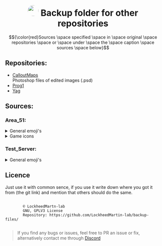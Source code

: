 <div align="center"><h1><img src="https://avatars.githubusercontent.com/u/74681168?v=4" height="auto" width="35" style="border-radius:50%"></img>&nbspBackup folder for other repositories</h1></div>

$${\color{red}Sources \space specified \space in \space original \space repositories \space or \space under \space the \space caption \space sources \space below}$$
## Repositories:
* [CalloutMaps](https://github.com/LockheedMartin-lab/CalloutMaps)  
Photoshop files of edited images (.psd)
* [Prog1](https://github.com/LockheedMartin-lab/Prog1/)
* [Yag](https://github.com/LockheedMartin-lab/Yag)



## Sources:  
### Area_51:  

  <details>
  <summary>General emoji's</summary>

  - [Server icon](https://www.af.mil/News/Article-Display/Article/1960084/af-week-in-photos/#gallery-1)
  - [USAF icon](https://www.airforcetimes.com/education-transition/jobs/2014/11/19/air-force-begins-notifying-rifed-officers/)  
  - [Administration icon](https://www.veryicon.com/icons/commerce-shopping/wangdianbao-icon-monochrome/administrators-6.html)  
  - [Rainbow line](https://giphy.com/stickers/moderncann-chicago-moca-moderncannabis-TIj8cbzWYKnE9ul3ab)  
  - [Hangman emoji](https://www.seekpng.com/ipng/u2q8a9a9r5t4t4i1_photo-discord-emojis/)  
  - [Blob gif](https://tenor.com/view/blob-dancing-gif-21353115)  
  - [Blob in trash gif](https://tenor.com/view/party-blob-trash-gif-26373191)  
  - [Dancing rainbow girl gif](https://media.discordapp.net/attachments/578976698931085333/810102503072202752/676453069155860510.gif)  
  - [Dancing Michael gif](https://media.discordapp.net/attachments/740273236243382312/810092528904175626/1381a7230c9b868d1470279b65b839d7a5d23f1er5-232-320_00.gif)  
  - [Stick figure on drums gif](https://tenor.com/view/ba-dum-tsss-drum-band-gif-7320811)  
</details>



<details>
  <summary>Game icons</summary>

  - [Amoung us](https://scalacube.com/store/minecraft/among-sus)  
  - [Anno](https://steamcommunity.com/sharedfiles/filedetails/?id=2934852600)  
  - [Ark](https://steamcommunity.com/sharedfiles/filedetails/?id=1135816862&searchtext=)  
  - [Assassins creed](https://assassinscreed.fandom.com/f/p/4400000000000011455/r/4400000000000020213)  
  - [Battlefield 1](https://www.steamgriddb.com/icon/5799)  
  - [Battlefield 4](https://www.steamgriddb.com/icon/2999)  
  - [Battlefield 5](https://twitter.com/L0SSY/status/1187475434994188288)
  - [Borderlands](https://www.kindpng.com/imgv/iRwwTxo_borderlands-vault-hunter-symbol-png-download-borderlands-vault/)
  - [Call of duty](https://www.charlieintel.com/call-of-duty-2023/activision-report-hints-at-new-call-of-duty-title-in-2023-189775/)
  - [CSGO](https://iconscout.com/icon/cs-go-2288565)
  - [CSGO vol.2](https://www.reddit.com/r/GlobalOffensive/comments/8dgfln/fixed_the_csgo_logo/)
  - [Cyberpunk](https://en.wikipedia.org/wiki/Cyberpunk_2077#/media/File:Cyberpunk_2077_box_art.jpg)
  - [DBD](https://www.reddit.com/r/deadbydaylight/comments/le10z4/imo_the_loading_screen_would_look_a_lot_better_in/)
  - [Destiny 2](https://www.facebook.com/DestinyTheGame/photos/a.394694780625832/3016098805152070/?type=3)
  - [Destiny 2 vol2](https://t2.gstatic.com/images?q=tbn:ANd9GcTXU9JdJRVcAYgIjPcazN3-mfYPTRfwnyQK4lrI7L3msMUbAYz7)
  - [Dirty Bomb](https://www.facebook.com/photo/?fbid=593070399593001&set=a.593070376259670)
  - [Division 2](https://www.pngitem.com/middle/xTmRob_tom-clancys-the-division-2-logo-hd-png/)
  - [Fallout](https://steamcommunity.com/sharedfiles/filedetails/?l=brazilian&id=556211099)
  - [Fortnite](https://www.fiverr.com/slurpzeezz/eye-will-edit-a-fortnite-montage-for-you?context_referrer=search_gigs&ref_ctx_id=575da1a8-eeb0-4ee9-91eb-2f82110cbc38&pckg_id=1&pos=41&context_type=auto&funnel=6e7e4bda-61e0-4328-8aba-3120d53219d2)
  - [Garry's Mod](https://commons.wikimedia.org/wiki/File:Gmod_logo.png)  
  - [Ghost Recon Breakpoint](https://steamcommunity.com/sharedfiles/filedetails/?id=2723906434)
  - [GTA V](https://www.deviantart.com/admcarlo/art/Gta-V-logo-359142669)
  - [Hitman 2](https://www.deviantart.com/freddiderfred/art/Hitman-2-Honeycomb-Icon-824238724)
  - [Hyper Scape](https://powerup-gaming.com/2020/07/03/hyper-scape-lets-twitch-viewers-impact-the-game-with-crowncast-and-level-up-their-battle-pass-by-watching/)
  - [Jurassic World](https://toppng.com/free-image/logo-clipart-jurassic-park-jurassic-world-logo-PNG-free-PNG-Images_177066)
  - [League of Legends](https://commons.wikimedia.org/wiki/File:LoL_icon.svg)
  - [Minecraft](https://minecraft-archive.fandom.com/wiki/Minecraft:_Windows_10_Edition)
  - [Microsoft Flight Simulator](https://forums.flightsimulator.com/t/where-is-the-game-icon-located/592239)
  - [No man's sky](https://steamcommunity.com/sharedfiles/filedetails/?l=german&id=744776277)
  - [Outlast](https://www.3djuegos.com/juegos/outlast/)
  - [Overwatch](https://en.wikipedia.org/wiki/File:Overwatch_circle_logo.svg)
  - [Players Battlegrounds](https://www.pngarts.com/de/explore/164923)
  - [Portal](https://commons.wikimedia.org/wiki/File:Aperture_Science_logo_(light_grey_background).png)
  - [Rainbow 6](https://steamcommunity.com/sharedfiles/filedetails/?l=german&id=1054299461)
  - [Rainbow 6 vol2](https://www.fiverr.com/antoniopace04/help-you-with-r6-strategies)
  - [Read Dead online](https://twitter.com/i/flow/login?redirect_after_login=%2FRockstarRDR)
  - [Rocket Leaugue](https://steamcommunity.com/sharedfiles/filedetails/?id=793878841)
  - [Rust](https://www.pinterest.com/pin/352617845800667889/)
  - [Sea of thieves](https://www.pinterest.com/pin/641974121858079110/)
  - [Skribble io](https://www.exophase.com/game/scribble-skribbl-io-guess-it-android/achievements/)
  - [Skyrim](https://inkbox.com/products/akatosh)
  - [Star Wars Battlefront](https://www.cyonnelly.site/ProductDetail.aspx?iid=179495287&pr=42.88)
  - [Star Wars The Old Republic](https://twitter.com/SWTOR/status/669968908414263300)
  - [The Forest](https://www.reddit.com/r/Trophies/comments/h8veac/the_forest_the_forest/)
  - [Raft](https://www.redbubble.com/de/i/poster/Flo%C3%9Flogo-mit-Hai-5-von-JuliaTheThird/114379647.LVTDI)
  - [Valheim](https://steamcommunity.com/sharedfiles/filedetails/?l=bulgarian&id=2382282960)
  - [Valorant](https://www.vecteezy.com/vector-art/19763094-valorant-icon-logo-vector)
  - [Warframe](https://www.pinterest.com/pin/484840716114164864/)
  - [World of Warship](https://www.pngitem.com/middle/himioxx_transparent-world-of-warships-logo-png-world-of/)
  - [World of Warcraft](https://www.wikidata.org/wiki/Q131007)
  - [World War Z](https://www.pinclipart.com/maxpin/oxxwTT/)  
</details>

### Test_Server:  

  <details>
  <summary>General emoji's</summary>
      
  - [Server icon](https://www.nicepng.com/ourpic/u2y3q8q8o0w7e6y3_little-bot-bot-robot-illustrator-robot-antenna-logo/)

</details>


## Licence
Just use it with common sence, if you use it write down where you got it from (the git link) and mention that others should do the same. 

<pre>
    <code "color:white;background-color:black">
        ©️ LockheedMartn-lab
        GNU, GPLV3 License
        Repository: https://github.com/LockheedMartin-lab/backup-files/
    </code>
</pre>


<blockquote>If you find any bugs or issues, feel free to PR an issue or fix, alternatively contact me through <a href="https://discordapp.com/users/583700813818626109/">Discord</a>
